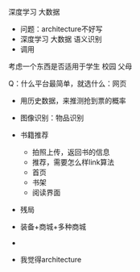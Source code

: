 深度学习 大数据

* 问题：architecture不好写
* 深度学习 大数据 语义识别
* 调用



考虑一个东西是否适用于学生 校园 父母



Q：什么平台最简单，就选什么：网页



* 用历史数据，来推测抢到票的概率

* 图像识别：物品识别

* 书籍推荐

  * 拍照上传，返回书的信息
  * 推荐，需要怎么样link算法
  * 首页
  * 书架
  * 阅读界面

  

* 残局

* 装备+商城+多种商城
* 



* 我觉得architecture 